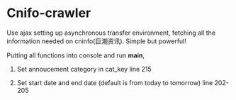 # Cnifo-crawler
Use ajax setting up asynchronous transfer environment, fetching all the information needed on cninfo(巨潮资讯). Simple but powerful!

Putting all functions into console and run __main__,

1. Set annoucement category in cat_key  line 215 

2. Set start date and end date (default is from today to tomorrow)  line 202-205

